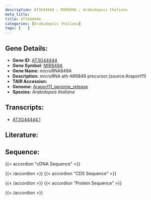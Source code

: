 ```yaml
---
description: AT3G44444 ; MIR849A ; Arabidopsis thaliana
meta_title:
title: AT3G44444
categories: [Arabidopsis thaliana]
tags: [   ]
---
```


## Gene Details:
- **Gene ID:** [AT3G44444](https://www.arabidopsis.org/locus?name=AT3G44444)
- **Gene Symbol:** <u>MIR849A</u>
- **Gene Name:** microRNA849A
- **Description:**   microRNA ath-MIR849 precursor;(source:Araport11)
- **TAIR Accession:** 
- **Genome:** [Araport11_genome_release](https://www.arabidopsis.org/download/list?dir=Genes%2FAraport11_genome_release)
- **Species:** *Arabidopsis thaliana*

## Transcripts:
   -  [AT3G44444.1](https://www.arabidopsis.org/gene?name=AT3G44444.1)
## Literature:
## Sequence:
{{< accordion "cDNA Sequence" >}}

{{< /accordion >}}
{{< accordion "CDS Sequence" >}}

{{< /accordion >}}
{{< accordion "Protein Sequence" >}}

{{< /accordion >}}
